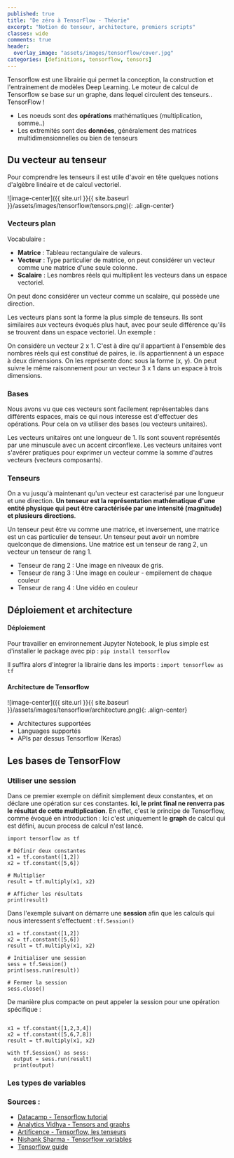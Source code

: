 ```yaml
---
published: true
title: "De zéro à TensorFlow - Théorie"
excerpt: "Notion de tenseur, architecture, premiers scripts"
classes: wide
comments: true
header:
  overlay_image: "assets/images/tensorflow/cover.jpg"
categories: [definitions, tensorflow, tensors]
---
```


Tensorflow est une librairie qui permet la conception, la construction et l'entrainement de modèles Deep Learning. Le moteur de calcul de Tensorflow se base sur un graphe, dans lequel circulent des tenseurs.. TensorFlow !

- Les noeuds sont des **opérations** mathématiques (multiplication, somme..)
- Les extremités sont des **données**, généralement des matrices multidimensionnelles ou bien de tenseurs

## Du vecteur au tenseur
Pour comprendre les tenseurs il est utile d'avoir en tête quelques notions d'algèbre linéaire et de calcul vectoriel.

![image-center]({{ site.url }}{{ site.baseurl }}/assets/images/tensorflow/tensors.png){: .align-center}

### Vecteurs plan
Vocabulaire :

- **Matrice** : Tableau rectangulaire de valeurs.
- **Vecteur** : Type particulier de matrice, on peut considérer un vecteur comme une matrice d'une seule colonne.
- **Scalaire** : Les nombres réels qui multiplient les vecteurs dans un espace vectoriel.

On peut donc considérer un vecteur comme un scalaire, qui possède une direction.

Les vecteurs plans sont la forme la plus simple de tenseurs. Ils sont similaires aux vecteurs évoqués plus haut, avec pour seule différence qu'ils se trouvent dans un espace vectoriel. Un exemple :

On considère un vecteur 2 x 1. C'est à dire qu'il appartient à l'ensemble des nombres réels qui est constitué de paires, ie. ils appartiennent à un espace à deux dimensions. On les représente donc sous la forme (x, y). On peut suivre le même raisonnement pour un vecteur 3 x 1 dans un espace à trois dimensions.

### Bases 

Nous avons vu que ces vecteurs sont facilement représentables dans différents espaces, mais ce qui nous interesse est d'effectuer des opérations. Pour cela on va utiliser des bases (ou vecteurs unitaires).

Les vecteurs unitaires ont une longueur de 1. Ils sont souvent représentés par une minuscule avec un accent circonflexe. Les vecteurs unitaires vont s'avérer pratiques pour exprimer un vecteur comme la somme d'autres vecteurs (vecteurs composants).

### Tenseurs

On a vu jusqu'à maintenant qu'un vecteur est caracterisé par une longueur et une direction. **Un tenseur est la représentation mathématique d'une entité physique qui peut être caractérisée par une intensité (magnitude) et plusieurs directions**.

Un tenseur peut être vu comme une matrice, et inversement, une matrice est un cas particulier de tenseur. Un tenseur peut avoir un nombre quelconque de dimensions. Une matrice est un tenseur de rang 2, un vecteur un tenseur de rang 1.

- Tenseur de rang 2 : Une image en niveaux de gris.
- Tenseur de rang 3 : Une image en couleur - empilement de chaque couleur
- Tenseur de rang 4 : Une vidéo en couleur

## Déploiement et architecture

#### Déploiement 


Pour travailler en environnement Jupyter Notebook, le plus simple est d'installer le package avec pip : ```pip install tensorflow```

Il suffira alors d'integrer la librairie dans les imports : ```import tensorflow as tf```

#### Architecture de Tensorflow

![image-center]({{ site.url }}{{ site.baseurl }}/assets/images/tensorflow/architecture.png){: .align-center}

- Architectures supportées
- Languages supportés
- APIs par dessus Tensorflow (Keras)

## Les bases de TensorFlow

### Utiliser une session
Dans ce premier exemple on définit simplement deux constantes, et on déclare une opération sur ces constantes. **Ici, le print final ne renverra pas le résultat de cette multiplication**. En effet, c'est le principe de Tensorflow, comme évoqué en introduction : Ici c'est uniquement le **graph** de calcul qui est défini, aucun process de calcul n'est lancé.

```
import tensorflow as tf

# Définir deux constantes
x1 = tf.constant([1,2])
x2 = tf.constant([5,6])

# Multiplier
result = tf.multiply(x1, x2)

# Afficher les résultats
print(result)
```
Dans l'exemple suivant on démarre une **session** afin que les calculs qui nous interessent s'effectuent : ```tf.Session()```

```
x1 = tf.constant([1,2])
x2 = tf.constant([5,6])
result = tf.multiply(x1, x2)

# Initialiser une session
sess = tf.Session()
print(sess.run(result))

# Fermer la session
sess.close()
```

De manière plus compacte on peut appeler la session pour une opération spécifique :

```

x1 = tf.constant([1,2,3,4])
x2 = tf.constant([5,6,7,8])
result = tf.multiply(x1, x2)

with tf.Session() as sess:
  output = sess.run(result)
  print(output)
```

### Les types de variables




### Sources : 

- [Datacamp - Tensorflow tutorial](https://www.datacamp.com/community/tutorials/tensorflow-tutorial)
- [Analytics Vidhya - Tensors and graphs](https://www.analyticsvidhya.com/blog/2017/03/tensorflow-understanding-tensors-and-graphs/)
- [Artificence - Tensorflow, les tenseurs](https://artificence.com/2017/08/14/rang-forme-et-type-de-tenseur-avec-tensorflow/)
- [Nishank Sharma - Tensorflow variables](https://medium.com/themlblog/getting-started-with-tensorflow-constants-variables-placeholders-and-sessions-80900727b489)
- [Tensorflow guide](https://www.tensorflow.org/guide)

